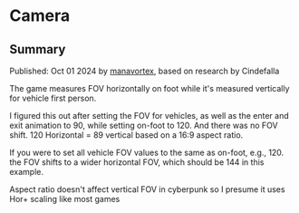 # Camera

## Summary

Published: Oct 01 2024 by [manavortex](https://app.gitbook.com/u/NfZBoxGegfUqB33J9HXuCs6PVaC3 "mention"), based on research by Cindefalla

The game measures FOV horizontally on foot while it's measured vertically for vehicle first person.

I figured this out after setting the FOV for vehicles, as well as the enter and exit animation to 90, while setting on-foot to 120. And there was no FOV shift. 120 Horizontal = 89 vertical based on a 16:9 aspect ratio.

If you were to set all vehicle FOV values to the same as on-foot, e.g., 120. the FOV shifts to a wider horizontal FOV, which should be 144 in this example.

Aspect ratio doesn't affect vertical FOV in cyberpunk so I presume it uses Hor+ scaling like most games
